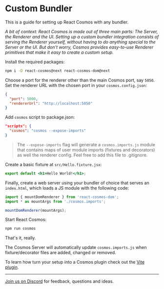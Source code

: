 # Custom Bundler

This is a guide for setting up React Cosmos with any bundler.

_A bit of context: React Cosmos is made out of three main parts: The Server, the Renderer and the UI. Setting up a custom bundler integration consists of serving the Renderer yourself, without having to do anything special to the Server or the UI. But don't worry, Cosmos provides easy-to-use Renderer primitives that make it easy to create a custom setup._

Install the required packages:

```bash
npm i -D react-cosmos@next react-cosmos-dom@next
```

Choose a port for the renderer other than the main Cosmos port, say `5050`. Set the renderer URL with the chosen port in your `cosmos.config.json`:

```json
{
  "port": 5000,
  "rendererUrl": "http://localhost:5050"
}
```

Add `cosmos` script to package.json:

```json
"scripts": {
  "cosmos": "cosmos --expose-imports"
}
```

> The `--expose-imports` flag will generate a `cosmos.imports.js` module that contains maps of user module imports (fixtures and decorators) as well the renderer config. Feel free to add this file to .gitignore.

Create a basic fixture at `src/Hello.fixture.jsx`:

```jsx
export default <h1>Hello World!</h1>;
```

Finally, create a web server using your bundler of choice that serves an `index.html`, which loads a JS module with the following code:

```js
import { mountDomRenderer } from 'react-cosmos-dom';
import * as mountArgs from './cosmos.imports';

mountDomRenderer(mountArgs);
```

Start React Cosmos:

```bash
npm run cosmos
```

That's it, really.

The Cosmos Server will automatically update `cosmos.imports.js` when fixture/decorator files are added, changed or removed.

To learn how turn your setup into a Cosmos plugin check out the [Vite plugin](../../packages/react-cosmos-plugin-vite).

---

[Join us on Discord](https://discord.gg/3X95VgfnW5) for feedback, questions and ideas.
